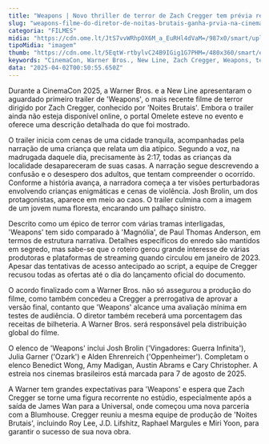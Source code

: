 ```yaml
---
title: "Weapons | Novo thriller de terror de Zach Cregger tem prévia revelada na CinemaCon"
slug: "weapons-filme-do-diretor-de-noitas-brutais-ganha-prvia-na-cinemacon"
categoria: "FILMES"
midia: "https://cdn.ome.lt/JtS7vvWRhpOX6M_a_EuRHl4dVaM=/987x0/smart/uploads/conteudo/fotos/weapons-barbarian.jpg"
tipoMidia: "imagem"
thumb: "https://cdn.ome.lt/5EqtW-rtbylvC24B9IGig1G7PHM=/480x360/smart/extras/conteudos/weapons-barbarian.jpg"
keywords: "CinemaCon, Warner Bros., New Line, Zach Cregger, Weapons, terror, trailer"
data: "2025-04-02T00:50:55.650Z"
---
```


Durante a CinemaCon 2025, a Warner Bros. e a New Line apresentaram o aguardado primeiro trailer de 'Weapons', o mais recente filme de terror dirigido por Zach Cregger, conhecido por 'Noites Brutais'. Embora o trailer ainda não esteja disponível online, o portal Omelete esteve no evento e oferece uma descrição detalhada do que foi mostrado.

O trailer inicia com cenas de uma cidade tranquila, acompanhadas pela narração de uma criança que relata um dia atípico. Segundo a voz, na madrugada daquele dia, precisamente às 2:17, todas as crianças da localidade desapareceram de suas casas. A narração segue descrevendo a confusão e o desespero dos adultos, que tentam compreender o ocorrido. Conforme a história avança, a narradora começa a ter visões perturbadoras envolvendo crianças enigmáticas e cenas de violência. Josh Brolin, um dos protagonistas, aparece em meio ao caos. O trailer culmina com a imagem de um jovem numa floresta, encarando um palhaço sinistro.

Descrito como um épico de terror com várias tramas interligadas, 'Weapons' tem sido comparado à 'Magnólia', de Paul Thomas Anderson, em termos de estrutura narrativa. Detalhes específicos do enredo são mantidos em segredo, mas sabe-se que o roteiro gerou grande interesse de várias produtoras e plataformas de streaming quando circulou em janeiro de 2023. Apesar das tentativas de acesso antecipado ao script, a equipe de Cregger recusou todas as ofertas até o dia do lançamento oficial do documento.

O acordo finalizado com a Warner Bros. não só assegurou a produção do filme, como também concedeu a Cregger a prerrogativa de aprovar a versão final, contanto que 'Weapons' alcance uma avaliação mínima em testes de audiência. O diretor também receberá uma porcentagem das receitas de bilheteria. A Warner Bros. será responsável pela distribuição global do filme.

O elenco de 'Weapons' inclui Josh Brolin ('Vingadores: Guerra Infinita'), Julia Garner ('Ozark') e Alden Ehrenreich ('Oppenheimer'). Completam o elenco Benedict Wong, Amy Madigan, Austin Abrams e Cary Christopher. A estreia nos cinemas brasileiros está marcada para 7 de agosto de 2025.

A Warner tem grandes expectativas para 'Weapons' e espera que Zach Cregger se torne uma figura recorrente no estúdio, especialmente após a saída de James Wan para a Universal, onde começou uma nova parceria com a Blumhouse. Cregger reuniu a mesma equipe de produção de 'Noites Brutais', incluindo Roy Lee, J.D. Lifshitz, Raphael Margules e Miri Yoon, para garantir o sucesso de sua nova obra.